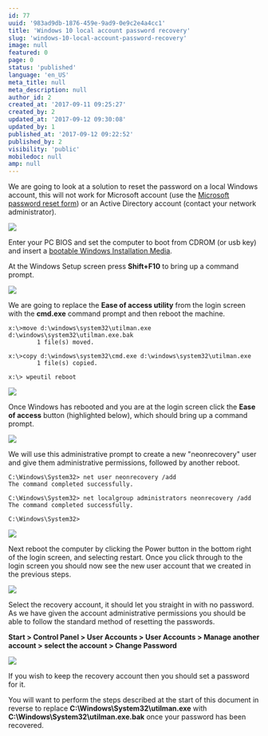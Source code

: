 ```yaml
---
id: 77
uuid: '983ad9db-1876-459e-9ad9-0e9c2e4a4cc1'
title: 'Windows 10 local account password recovery'
slug: 'windows-10-local-account-password-recovery'
image: null
featured: 0
page: 0
status: 'published'
language: 'en_US'
meta_title: null
meta_description: null
author_id: 2
created_at: '2017-09-11 09:25:27'
created_by: 2
updated_at: '2017-09-12 09:30:08'
updated_by: 1
published_at: '2017-09-12 09:22:52'
published_by: 2
visibility: 'public'
mobiledoc: null
amp: null
---
```


We are going to look at a solution to reset the password on a local Windows account, this will not work for Microsoft account (use the [Microsoft password reset form](https://account.live.com/password/reset)) or an Active Directory account (contact your network administrator).

![](/content/images/2017/09/password-incorrect.png)

Enter your PC BIOS and set the computer to boot from CDROM (or usb key) and insert a [bootable Windows Installation Media](http://windowsiso.net/windows-10-iso/windows-10-creators-update-1703-download-build-15063/).

At the Windows Setup screen press **Shift+F10** to bring up a command prompt.

![](/content/images/2017/09/cmd-1.png)

We are going to replace the **Ease of access utility** from the login screen with the **cmd.exe** command prompt and then reboot the machine.

```
x:\>move d:\windows\system32\utilman.exe d:\windows\system32\utilman.exe.bak
        1 file(s) moved.

x:\>copy d:\windows\system32\cmd.exe d:\windows\system32\utilman.exe
        1 file(s) copied.

x:\> wpeutil reboot
```

![](/content/images/2017/09/move-and-replace.png)

Once Windows has rebooted and you are at the login screen click the **Ease of access** button (highlighted below), which should bring up a command prompt.

![](/content/images/2017/09/ease-of-access.png)

We will use this administrative prompt to create a new "neonrecovery" user and give them administrative permissions, followed by another reboot.

```
C:\Windows\System32> net user neonrecovery /add
The command completed successfully.

C:\Windows\System32> net localgroup administrators neonrecovery /add
The command completed successfully.

C:\Windows\System32>
```

![](/content/images/2017/09/add-admin-user-1.png)

Next reboot the computer by clicking the Power button in the bottom right of the login screen, and selecting restart. Once you click through to the login screen you should now see the new user account that we created in the previous steps.

![](/content/images/2017/09/neonrecovery.png)

Select the recovery account, it should let you straight in with no password. As we have given the account administrative permissions you should be able to follow the standard method of resetting the passwords.

**Start > Control Panel > User Accounts > User Accounts > Manage another account > select the account > Change Password**

![](/content/images/2017/09/change-password.png)

If you wish to keep the recovery account then you should set a password for it.

You will want to perform the steps described at the start of this document in reverse to replace **C:\Windows\System32\utilman.exe** with **C:\Windows\System32\utilman.exe.bak** once your password has been recovered.
